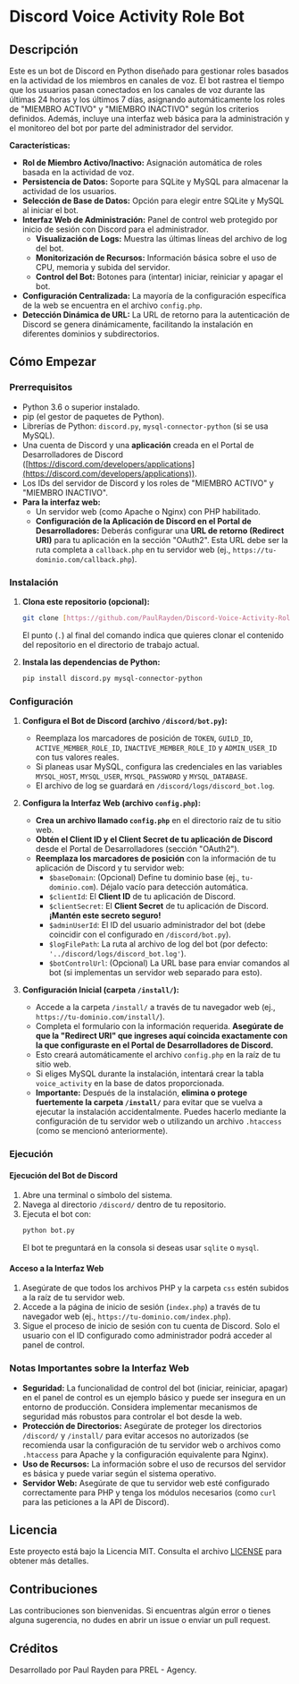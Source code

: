 # Discord Voice Activity Role Bot

## Descripción

Este es un bot de Discord en Python diseñado para gestionar roles basados en la actividad de los miembros en canales de voz. El bot rastrea el tiempo que los usuarios pasan conectados en los canales de voz durante las últimas 24 horas y los últimos 7 días, asignando automáticamente los roles de "MIEMBRO ACTIVO" y "MIEMBRO INACTIVO" según los criterios definidos. Además, incluye una interfaz web básica para la administración y el monitoreo del bot por parte del administrador del servidor.

**Características:**

* **Rol de Miembro Activo/Inactivo:** Asignación automática de roles basada en la actividad de voz.
* **Persistencia de Datos:** Soporte para SQLite y MySQL para almacenar la actividad de los usuarios.
* **Selección de Base de Datos:** Opción para elegir entre SQLite y MySQL al iniciar el bot.
* **Interfaz Web de Administración:** Panel de control web protegido por inicio de sesión con Discord para el administrador.
    * **Visualización de Logs:** Muestra las últimas líneas del archivo de log del bot.
    * **Monitorización de Recursos:** Información básica sobre el uso de CPU, memoria y subida del servidor.
    * **Control del Bot:** Botones para (intentar) iniciar, reiniciar y apagar el bot.
* **Configuración Centralizada:** La mayoría de la configuración específica de la web se encuentra en el archivo `config.php`.
* **Detección Dinámica de URL:** La URL de retorno para la autenticación de Discord se genera dinámicamente, facilitando la instalación en diferentes dominios y subdirectorios.

## Cómo Empezar

### Prerrequisitos

* Python 3.6 o superior instalado.
* pip (el gestor de paquetes de Python).
* Librerías de Python: `discord.py`, `mysql-connector-python` (si se usa MySQL).
* Una cuenta de Discord y una **aplicación** creada en el Portal de Desarrolladores de Discord ([https://discord.com/developers/applications](https://discord.com/developers/applications)).
* Los IDs del servidor de Discord y los roles de "MIEMBRO ACTIVO" y "MIEMBRO INACTIVO".
* **Para la interfaz web:**
    * Un servidor web (como Apache o Nginx) con PHP habilitado.
    * **Configuración de la Aplicación de Discord en el Portal de Desarrolladores:** Deberás configurar una **URL de retorno (Redirect URI)** para tu aplicación en la sección "OAuth2". Esta URL debe ser la ruta completa a `callback.php` en tu servidor web (ej., `https://tu-dominio.com/callback.php`).

### Instalación

1.  **Clona este repositorio (opcional):**
    ```bash
    git clone [https://github.com/PaulRayden/Discord-Voice-Activity-Role-Bot.git](https://github.com/PaulRayden/Discord-Voice-Activity-Role-Bot.git) .
    ```
    El punto (`.`) al final del comando indica que quieres clonar el contenido del repositorio en el directorio de trabajo actual.

2.  **Instala las dependencias de Python:**
    ```bash
    pip install discord.py mysql-connector-python
    ```

### Configuración

1.  **Configura el Bot de Discord (archivo `/discord/bot.py`):**
    * Reemplaza los marcadores de posición de `TOKEN`, `GUILD_ID`, `ACTIVE_MEMBER_ROLE_ID`, `INACTIVE_MEMBER_ROLE_ID` y `ADMIN_USER_ID` con tus valores reales.
    * Si planeas usar MySQL, configura las credenciales en las variables `MYSQL_HOST`, `MYSQL_USER`, `MYSQL_PASSWORD` y `MYSQL_DATABASE`.
    * El archivo de log se guardará en `/discord/logs/discord_bot.log`.

2.  **Configura la Interfaz Web (archivo `config.php`):**
    * **Crea un archivo llamado `config.php`** en el directorio raíz de tu sitio web.
    * **Obtén el Client ID y el Client Secret de tu aplicación de Discord** desde el Portal de Desarrolladores (sección "OAuth2").
    * **Reemplaza los marcadores de posición** con la información de tu aplicación de Discord y tu servidor web:
        * `$baseDomain`: (Opcional) Define tu dominio base (ej., `tu-dominio.com`). Déjalo vacío para detección automática.
        * `$clientId`: El **Client ID** de tu aplicación de Discord.
        * `$clientSecret`: El **Client Secret** de tu aplicación de Discord. **¡Mantén este secreto seguro!**
        * `$adminUserId`: El ID del usuario administrador del bot (debe coincidir con el configurado en `/discord/bot.py`).
        * `$logFilePath`: La ruta al archivo de log del bot (por defecto: `'../discord/logs/discord_bot.log'`).
        * `$botControlUrl`: (Opcional) La URL base para enviar comandos al bot (si implementas un servidor web separado para esto).

3.  **Configuración Inicial (carpeta `/install/`):**
    * Accede a la carpeta `/install/` a través de tu navegador web (ej., `https://tu-dominio.com/install/`).
    * Completa el formulario con la información requerida. **Asegúrate de que la "Redirect URI" que ingreses aquí coincida exactamente con la que configuraste en el Portal de Desarrolladores de Discord.**
    * Esto creará automáticamente el archivo `config.php` en la raíz de tu sitio web.
    * Si eliges MySQL durante la instalación, intentará crear la tabla `voice_activity` en la base de datos proporcionada.
    * **Importante:** Después de la instalación, **elimina o protege fuertemente la carpeta `/install/`** para evitar que se vuelva a ejecutar la instalación accidentalmente. Puedes hacerlo mediante la configuración de tu servidor web o utilizando un archivo `.htaccess` (como se mencionó anteriormente).

### Ejecución

#### Ejecución del Bot de Discord

1.  Abre una terminal o símbolo del sistema.
2.  Navega al directorio `/discord/` dentro de tu repositorio.
3.  Ejecuta el bot con:
    ```bash
    python bot.py
    ```
    El bot te preguntará en la consola si deseas usar `sqlite` o `mysql`.

#### Acceso a la Interfaz Web

1.  Asegúrate de que todos los archivos PHP y la carpeta `css` estén subidos a la raíz de tu servidor web.
2.  Accede a la página de inicio de sesión (`index.php`) a través de tu navegador web (ej., `https://tu-dominio.com/index.php`).
3.  Sigue el proceso de inicio de sesión con tu cuenta de Discord. Solo el usuario con el ID configurado como administrador podrá acceder al panel de control.

### Notas Importantes sobre la Interfaz Web

* **Seguridad:** La funcionalidad de control del bot (iniciar, reiniciar, apagar) en el panel de control es un ejemplo básico y puede ser insegura en un entorno de producción. Considera implementar mecanismos de seguridad más robustos para controlar el bot desde la web.
* **Protección de Directorios:** Asegúrate de proteger los directorios `/discord/` y `/install/` para evitar accesos no autorizados (se recomienda usar la configuración de tu servidor web o archivos como `.htaccess` para Apache y la configuración equivalente para Nginx).
* **Uso de Recursos:** La información sobre el uso de recursos del servidor es básica y puede variar según el sistema operativo.
* **Servidor Web:** Asegúrate de que tu servidor web esté configurado correctamente para PHP y tenga los módulos necesarios (como `curl` para las peticiones a la API de Discord).

## Licencia

Este proyecto está bajo la Licencia MIT. Consulta el archivo [LICENSE](LICENSE) para obtener más detalles.

## Contribuciones

Las contribuciones son bienvenidas. Si encuentras algún error o tienes alguna sugerencia, no dudes en abrir un issue o enviar un pull request.

## Créditos

Desarrollado por Paul Rayden para PREL - Agency.
